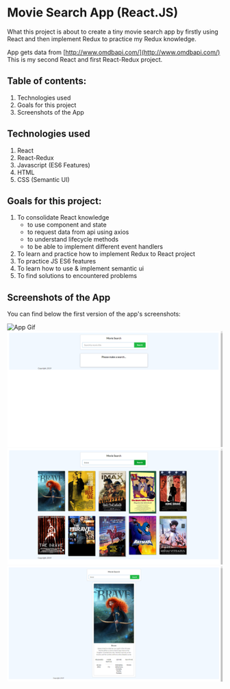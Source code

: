 # Movie Search App (React.JS)

What this project is about to create a tiny movie search app by firstly using React and then implement Redux to practice my Redux knowledge.

App gets data from [http://www.omdbapi.com/](http://www.omdbapi.com/) This is my second React and first React-Redux project.

## Table of contents:

1. Technologies used
2. Goals for this project
3. Screenshots of the App

## Technologies used

1. React
2. React-Redux
3. Javascript (ES6 Features)
4. HTML
5. CSS (Semantic UI)

## Goals for this project:

1. To consolidate React knowledge
   - to use component and state
   - to request data from api using axios
   - to understand lifecycle methods
   - to be able to implement different event handlers
2. To learn and practice how to implement Redux to React project
3. To practice JS ES6 features
4. To learn how to use & implement semantic ui
5. To find solutions to encountered problems

## Screenshots of the App

You can find below the first version of the app's screenshots:

![App Gif](./src/images/movie-search.gif)
![Landing Page](./src/images/01-landing-page.png)
![Movies List](./src/images/02-movie-lists.png)
![Movie Card](./src/images/03-movie-card.png)
